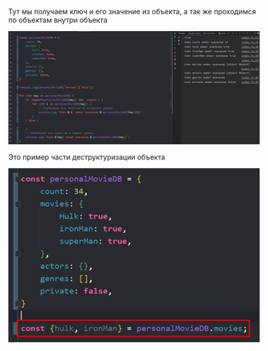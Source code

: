 
Тут мы получаем ключ и его значение из объекта, а так же проходимся по объектам внутри объекта

![](_png/Pasted%20image%2020220908195439.png)

Это пример части деструктуризации объекта

![](_png/Pasted%20image%2020220908195450.png)